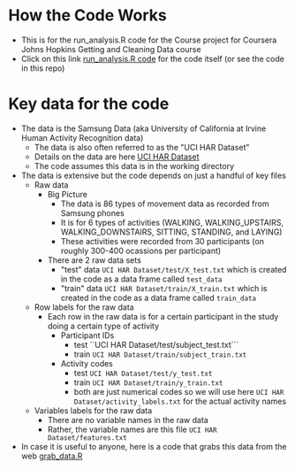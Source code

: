 # How the Code Works 
* This is for the run_analysis.R code for the Course project for Coursera Johns Hopkins Getting and Cleaning Data course
* Click on this link [run_analysis.R code](./run_analysis.R) for the code itself (or see the code in this repo)

# Key data for the code
* The data is the Samsung Data (aka University of California at Irvine Human Activity Recognition data) 
  * The data is also often referred to as the "UCI HAR Dataset" 
  * Details on the data are here [UCI HAR Dataset](http://archive.ics.uci.edu/ml/datasets/Human+Activity+Recognition+Using+Smartphones)
  * The code assumes this data is in the working directory
* The data is extensive but the code depends on just a handful of key files 
  * Raw data
    * Big Picture
      * The data is 86 types of movement data as recorded from Samsung phones 
      * It is for 6 types of activities (WALKING, WALKING_UPSTAIRS, WALKING_DOWNSTAIRS, SITTING, STANDING, and LAYING)
      * These activities were recorded from 30 participants (on roughly 300-400 ocassions per participant)  
    * There are 2 raw data sets
      * "test" data ```UCI HAR Dataset/test/X_test.txt``` which is created in the code as a data frame called ```test_data```
      * "train" data ```UCI HAR Dataset/train/X_train.txt``` which is created in the code as a data frame called ```train_data```
  * Row labels for the raw data
    * Each row in the raw data is for a certain participant in the study doing a certain type of activity
      * Participant IDs
        * test ``UCI HAR Dataset/test/subject_test.txt``` 
        * train ```UCI HAR Dataset/train/subject_train.txt```
      * Activity codes 
        * test ```UCI HAR Dataset/test/y_test.txt```
        * train ```UCI HAR Dataset/train/y_train.txt```
        * both are just numerical codes so we will use here ```UCI HAR Dataset/activity_labels.txt``` for the actual activity names 
  * Variables labels for the raw data
    * There are no variable names in the raw data  
    * Rather, the variable names are this file ```UCI HAR Dataset/features.txt```
* In case it is useful to anyone, here is a code that grabs this data from the web [grab_data.R](./grab_data.R)


